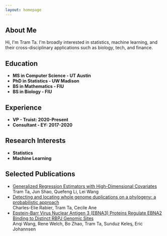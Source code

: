 ```yaml
---
layout: homepage
---
```



## About Me

Hi, I'm Tram Ta. I'm broadly interested in statistics, machine learning, and their cross-disciplinary applications such as biology, tech, and finance. 


## Education

- **MS in Computer Science - UT Austin** 
- **PhD in Statistics - UW Madison** 
- **BS in Mathematics - FIU** 
- **BS in Biology - FIU** 


## Experience

- **VP - Truist: 2020-Present** 
- **Consultant - EY: 2017-2020** 


## Research Interests

- **Statistics** 
- **Machine Learning** 

<!-- - **Computer Vision:** image recognition, image generation, video captioning
- **Machine Learning:** meta-learning, incremental learning, transfer learning
 -->


## Selected Publications

<!-- - <div class="title"><a href="https://arxiv.org/pdf/2002.10211.pdf">Mnemonics Training: Multi-Class Incremental Learning without Forgetting</a></div>
    <div class="author"><strong>Yaoyao Liu</strong>, Yuting Su, An-An Liu, Bernt Schiele, Qianru Sun</div>
 -->

- <div class="title"><a href="https://www.ncbi.nlm.nih.gov/pmc/articles/PMC7313320/">Generalized Regression Estimators with High-Dimensional Covariates</a></div>
    <div class="author">Tram Ta, Jun Shao, Quefeng Li, Lei Wang</div>

- <div class="title"><a href="https://academic.oup.com/mbe/article/31/3/750/1011060">Detecting and locating whole genome duplications on a phylogeny: a probabilistic approach</a></div>
    <div class="author">Charles-Elie Rabier, Tram Ta, Cecile Ane</div>

- <div class="title"><a href="https://journals.asm.org/doi/full/10.1128/jvi.02737-15">Epstein-Barr Virus Nuclear Antigen 3 (EBNA3) Proteins Regulate EBNA2 Binding to Distinct RBPJ Genomic Sites</a></div>
    <div class="author">Anqi Wang, Rene Welch, Bo Zhao, Tram Ta, Sunduz Keleş, Eric Johannsen</div>


<!-- - Generalized regression estimators with high-dimensional covariates1. Generalized regression estimators with high-dimensional covariates
Tram Ta, Jun Shao, Quefeng Li, Lei Wang (Statistica Sinica).Tram Ta, Jun Shao, Quefeng Li, Lei Wang (Statistica Sinica).

2. R package - WGDgc: inference from gene count data.2. R package - WGDgc: inference from gene count data.
Tram Ta, Charles-Elie Rabier, Cécile Ané (R package).Tram Ta, Charles-Elie Rabier, Cécile Ané (R package).

3. EBNA3 proteins regulate EBNA2 binding distinct to RBPJ genomic sites3. EBNA3 proteins regulate EBNA2 binding distinct to RBPJ genomic sites
Anqi Wang, Rene Welch, Bo Zhao, Tram Ta, Sunduz Keles, Eric Johannsen (Journal of Virology).Anqi Wang, Rene Welch, Bo Zhao, Tram Ta, Sunduz Keles, Eric Johannsen (Journal of Virology).

4. Detecting and locating whole genome duplications on a phylogeny: a probabilistic approach4. Detecting and locating whole genome duplications on a phylogeny: a probabilistic approach
Charles-Elie Rabier, Tram Ta, Cécile Ané (Molecular Biology and Evolution).
 -->


<!-- ## News

- **[Feb. 2020]** Our paper about incremental learning is accepted to CVPR 2020.
- **[Feb. 2020]** We will host the ACM Multimedia Asia 2020 conference in Singapore!
- **[Sept. 2019]** Our paper about few-shot learning is accepted to NeurIPS 2019.
- **[Mar. 2019]** Our paper about few-shot learning is accepted to CVPR 2019.
 -->


<!-- {% include_relative _includes/publications.md %} -->

<!-- {% include_relative _includes/services.md %} -->

